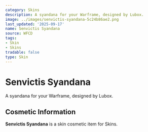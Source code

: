 ```yaml
---
category: Skins
description: A syandana for your Warframe, designed by Lubox.
image: ../images/senvictis-syandana-5c24b86ae2.png
last_updated: '2025-09-17'
name: Senvictis Syandana
source: WFCD
tags:
- Skin
- Skins
tradable: false
type: Skin
---
```


# Senvictis Syandana

A syandana for your Warframe, designed by Lubox.

## Cosmetic Information

**Senvictis Syandana** is a skin cosmetic item for Skins.

